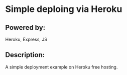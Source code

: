 # Simple deploing via Heroku

## Powered by:
Heroku, Express, JS

## Description:
A simple deployment example on Heroku free hosting.
